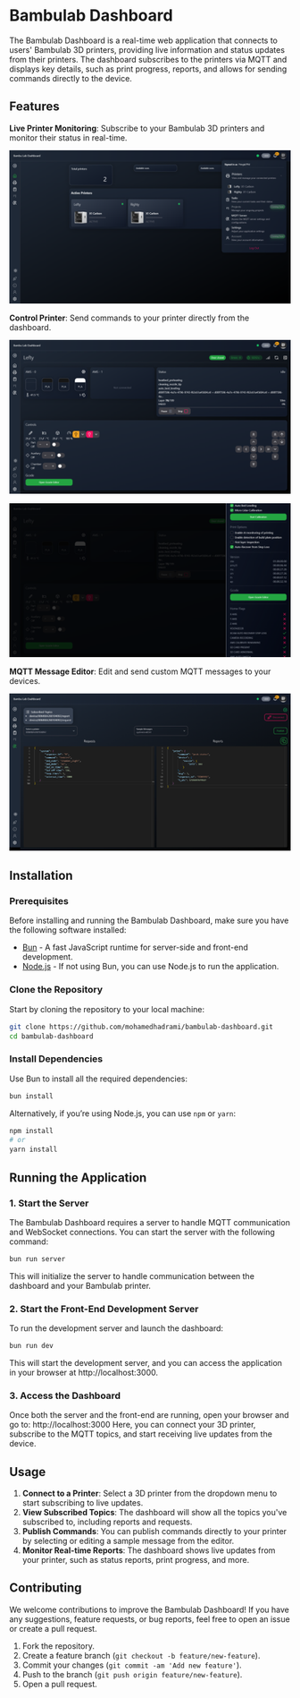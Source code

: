 # Bambulab Dashboard

The Bambulab Dashboard is a real-time web application that connects to users' Bambulab 3D printers, 
providing live information and status updates from their printers. The dashboard subscribes to the 
printers via MQTT and displays key details, such as print progress, reports, and allows for sending 
commands directly to the device.

## Features

**Live Printer Monitoring**: Subscribe to your Bambulab 3D printers and monitor their status in real-time.

![home-page](docs/home_page.png)

**Control Printer**: Send commands to your printer directly from the dashboard.

![printer-page](docs/printer_page.png)

![home-page](docs/printer_options.png)

**MQTT Message Editor**: Edit and send custom MQTT messages to your devices.

![mqtt-page](docs/mqtt_viewer.png)


## Installation
### Prerequisites
Before installing and running the Bambulab Dashboard, make sure you have the following software installed:

* [Bun](bun.sh) - A fast JavaScript runtime for server-side and front-end development.
* [Node.js](nodejs.org) - If not using Bun, you can use Node.js to run the application.

### Clone the Repository
Start by cloning the repository to your local machine:

```bash
git clone https://github.com/mohamedhadrami/bambulab-dashboard.git
cd bambulab-dashboard
```

### Install Dependencies
Use Bun to install all the required dependencies:

```bash
bun install
```

Alternatively, if you’re using Node.js, you can use `npm` or `yarn`:

```bash
npm install
# or
yarn install
```

## Running the Application
### 1. Start the Server
The Bambulab Dashboard requires a server to handle MQTT communication and WebSocket connections. You can start the server with the following command:

```bash
bun run server
```
This will initialize the server to handle communication between the dashboard and your Bambulab printer.

### 2. Start the Front-End Development Server
To run the development server and launch the dashboard:

```bash
bun run dev
```

This will start the development server, and you can access the application in your browser at http://localhost:3000.

### 3. Access the Dashboard
Once both the server and the front-end are running, open your browser and go to: http://localhost:3000
Here, you can connect your 3D printer, subscribe to the MQTT topics, and start receiving live updates from the device.

## Usage
1. **Connect to a Printer**: Select a 3D printer from the dropdown menu to start subscribing to live updates.
2. **View Subscribed Topics**: The dashboard will show all the topics you've subscribed to, including reports and requests.
3. **Publish Commands**: You can publish commands directly to your printer by selecting or editing a sample message from the editor.
4. **Monitor Real-time Reports**: The dashboard shows live updates from your printer, such as status reports, print progress, and more.

## Contributing
We welcome contributions to improve the Bambulab Dashboard! If you have any suggestions, feature requests, or bug reports, feel free to open an issue or create a pull request.

1. Fork the repository.
1. Create a feature branch (`git checkout -b feature/new-feature`).
1. Commit your changes (`git commit -am 'Add new feature'`).
1. Push to the branch (`git push origin feature/new-feature`).
1. Open a pull request.